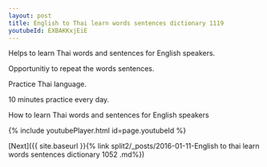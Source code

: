 ```yaml
---
layout: post
title: English to Thai learn words sentences dictionary 1119 
youtubeId: EXBAKKxjEiE
---
```

 
 
Helps to learn Thai words and sentences for English speakers.

Opportunitiy to repeat the words sentences. 

Practice Thai language. 
 
10 minutes practice every day. 
 
How to learn Thai words and sentences for English speakers 
 
{% include youtubePlayer.html id=page.youtubeId %}
 
 
[Next]({{ site.baseurl }}{% link  split2/_posts/2016-01-11-English to thai learn words sentences dictionary 1052 .md%})
 
